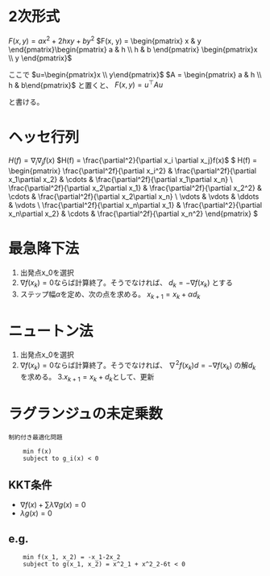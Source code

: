 <!--
 FileName:      math
 Author:        8ucchiman
 CreatedDate:   2023-04-26 15:58:05
 LastModified:  2023-01-25 10:56:12 +0900
 Reference:     http://www.math.s.chiba-u.ac.jp/~yasuda/Chiba/Lec/senkei23U8.pdf
 Description:   ---
-->


# 2次形式

$F(x, y) = ax^2+2hxy+by^2$
$F(x, y) = \begin{pmatrix} x & y \end{pmatrix}\begin{pmatrix} a & h \\ h & b \end{pmatrix} \begin{pmatrix}x \\ y \end{pmatrix}$

ここで
$u=\begin{pmatrix}x \\ y\end{pmatrix}$
$A = \begin{pmatrix} a & h \\ h & b\end{pmatrix}$
と置くと、
$F(x, y) = u^\top Au$

と書ける。


# ヘッセ行列

$H(f) = \nabla_i\nabla_jf(x)$
$H(f) = \frac{\partial^2}{\partial x_i \partial x_j}f(x)$
$
H(f) = 
    \begin{pmatrix}
    \frac{\partial^2f}{\partial x_i^2} & \frac{\partial^2f}{\partial x_1\partial x_2} & \cdots & \frac{\partial^2f}{\partial x_1\partial x_n} \\
    \frac{\partial^2f}{\partial x_2\partial x_1} & \frac{\partial^2f}{\partial x_2^2} & \cdots & \frac{\partial^2f}{\partial x_2\partial x_n} \\
    \vdots & \vdots & \ddots & \vdots \\
    \frac{\partial^2f}{\partial x_n\partial x_1} & \frac{\partial^2}{\partial x_n\partial x_2} & \cdots & \frac{\partial^2f}{\partial x_n^2}
    \end{pmatrix}
$



# 最急降下法
1. 出発点x_0を選択
2. $\nabla f(x_k) = 0$ならば計算終了。そうでなければ、
$d_k = -\nabla f(x_k)$
とする
3. ステップ幅$\alpha$を定め、次の点を求める。
$x_{k+1} = x_k + \alpha d_k$


# ニュートン法
1. 出発点x_0を選択
2. $\nabla f(x_k) = 0$ならば計算終了。そうでなければ、
$\nabla^2f(x_k)d = -\nabla f(x_k)$
の解$d_k$を求める。
3.$x_{k+1} = x_k + d_k$として、更新




# ラグランジュの未定乗数
`制約付き最適化問題`
```
    min f(x)
    subject to g_i(x) < 0
```

## KKT条件
- $\nabla f(x) + \sum\lambda\nabla g(x) = 0$
- $\lambda g(x) = 0$


## e.g.
```
    min f(x_1, x_2) = -x_1-2x_2
    subject to g(x_1, x_2) = x^2_1 + x^2_2-6t < 0
```
